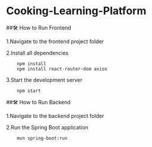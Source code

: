 # Cooking-Learning-Platform

##🛠️ How to Run Frontend

   1.Navigate to the frontend project folder
   
   2.Install all dependencies
   
        npm install
        npm install react-router-dom axios
        
   3.Start the development server
   
        npm start

##🛠️ How to Run Backend

   1.Navigate to the backend project folder

   2.Run the Spring Boot application

        mvn spring-boot:run

   
       
